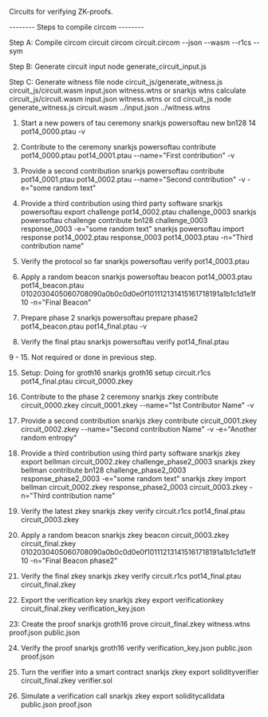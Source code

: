 Circuits for verifying ZK-proofs.

-------- Steps to compile circom --------

Step A: Compile circom circuit
circom circuit.circom --json --wasm --r1cs --sym

Step B: Generate circuit input
node generate_circuit_input.js

Step C: Generate witness file
node circuit_js/generate_witness.js circuit_js/circuit.wasm input.json witness.wtns
or
snarkjs wtns calculate circuit_js/circuit.wasm input.json witness.wtns
or
cd circuit_js
node generate_witness.js circuit.wasm ../input.json ../witness.wtns

1. Start a new powers of tau ceremony
   snarkjs powersoftau new bn128 14 pot14_0000.ptau -v

2. Contribute to the ceremony
   snarkjs powersoftau contribute pot14_0000.ptau pot14_0001.ptau --name="First contribution" -v

3. Provide a second contribution
   snarkjs powersoftau contribute pot14_0001.ptau pot14_0002.ptau --name="Second contribution" -v -e="some random text"

4. Provide a third contribution using third party software
   snarkjs powersoftau export challenge pot14_0002.ptau challenge_0003
   snarkjs powersoftau challenge contribute bn128 challenge_0003 response_0003 -e="some random text"
   snarkjs powersoftau import response pot14_0002.ptau response_0003 pot14_0003.ptau -n="Third contribution name"

5. Verify the protocol so far
   snarkjs powersoftau verify pot14_0003.ptau

6. Apply a random beacon
   snarkjs powersoftau beacon pot14_0003.ptau pot14_beacon.ptau 0102030405060708090a0b0c0d0e0f101112131415161718191a1b1c1d1e1f 10 -n="Final Beacon"

7. Prepare phase 2
   snarkjs powersoftau prepare phase2 pot14_beacon.ptau pot14_final.ptau -v

8. Verify the final ptau
   snarkjs powersoftau verify pot14_final.ptau

9 - 15. Not required or done in previous step.

15. Setup: Doing for groth16
    snarkjs groth16 setup circuit.r1cs pot14_final.ptau circuit_0000.zkey

16. Contribute to the phase 2 ceremony
    snarkjs zkey contribute circuit_0000.zkey circuit_0001.zkey --name="1st Contributor Name" -v

17. Provide a second contribution
    snarkjs zkey contribute circuit_0001.zkey circuit_0002.zkey --name="Second contribution Name" -v -e="Another random entropy"

18. Provide a third contribution using third party software
    snarkjs zkey export bellman circuit_0002.zkey challenge_phase2_0003
    snarkjs zkey bellman contribute bn128 challenge_phase2_0003 response_phase2_0003 -e="some random text"
    snarkjs zkey import bellman circuit_0002.zkey response_phase2_0003 circuit_0003.zkey -n="Third contribution name"

19. Verify the latest zkey
    snarkjs zkey verify circuit.r1cs pot14_final.ptau circuit_0003.zkey

20. Apply a random beacon
    snarkjs zkey beacon circuit_0003.zkey circuit_final.zkey 0102030405060708090a0b0c0d0e0f101112131415161718191a1b1c1d1e1f 10 -n="Final Beacon phase2"

21. Verify the final zkey
    snarkjs zkey verify circuit.r1cs pot14_final.ptau circuit_final.zkey

22. Export the verification key
    snarkjs zkey export verificationkey circuit_final.zkey verification_key.json

23: Create the proof
snarkjs groth16 prove circuit_final.zkey witness.wtns proof.json public.json

24. Verify the proof
    snarkjs groth16 verify verification_key.json public.json proof.json

25. Turn the verifier into a smart contract
    snarkjs zkey export solidityverifier circuit_final.zkey verifier.sol

26. Simulate a verification call
    snarkjs zkey export soliditycalldata public.json proof.json
